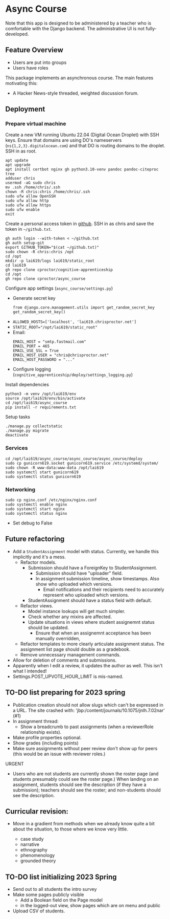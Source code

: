 # Async Course

Note that this app is designed to be administered by a teacher who is comfortable with
the Django backend. The administrative UI is not fully-developed.

## Feature Overview

- Users are put into groups
- Users have roles

This package implements an asynchronous course. The main features 
motivating this:
- A Hacker News-style threaded, weighted discussion forum.

## Deployment

### Prepare virtual machine

Create a new VM running Ubuntu 22.04 (Digital Ocean Droplet) with SSH keys.
Ensure that domains are using DO's nameservers (`ns{1,2,3}.digitalocean.com`)
and that DO is routing domains to the droplet.
SSH in as root.

```
apt update
apt upgrade
apt install certbot nginx gh python3.10-venv pandoc pandoc-citeproc tree
adduser chris
usermod -aG sudo chris
mv .ssh /home/chris/.ssh
chown -R chris:chris /home/chris/.ssh
sudo ufw allow OpenSSH
sudo ufw allow http
sudo ufw allow https
sudo ufw enable
exit
```

Create a personal access token in [github](https://github.com/settings/tokens).
SSH in as chris and save the token in `~/github.txt`.

```
gh auth login --with-token < ~/github.txt
gh auth setup-git
export GITHUB_TOKEN="$(cat ~/github.txt)"
sudo chown -R chris:chris /opt
cd /opt
mkdir -p lai619/logs lai619/static_root
cd lai619
gh repo clone cproctor/cognitive-apprenticeship
cd /opt
gh repo clone cproctor/async_course
```

Configure app settings (`async_course/settings.py`)

- Generate secret key
  ```
  from django.core.management.utils import get_random_secret_key  
  get_random_secret_key()
  ```
- `ALLOWED_HOSTS=['localhost', 'lai619.chrisproctor.net']`
- `STATIC_ROOT="/opt/lai619/static_root"`
- Email:
  ```
  EMAIL_HOST = "smtp.fastmail.com"
  EMAIL_PORT = 465
  EMAIL_USE_SSL = True
  EMAIL_HOST_USER = "chris@chrisproctor.net"
  EMAIL_HOST_PASSWORD = "..."
  ```
- Configure logging (`cognitive_apprenticeship/deploy/settings_logging.py`)

Install dependencies

```
python3 -m venv /opt/lai619/env
source /opt/lai619/env/bin/activate
cd /opt/lai619/async_course
pip install -r requirements.txt
```

Setup tasks

```
./manage.py collectstatic
./manage.py migrate
deactivate
```

### Services

```
cd /opt/lai619/async_course/async_course/async_course/deploy
sudo cp gunicorn619.socket gunicorn619.service /etc/systemd/system/
sudo chown -R www-data:www-data /opt/lai619
sudo systemctl start gunicorn619
sudo systemctl status gunicorn619
```

### Networking

```
sudo cp nginx.conf /etc/nginx/nginx.conf
sudo systemctl enable nginx
sudo systemctl start nginx
sudo systemctl status nginx
```

- Set debug to False

## Future refactoring

- Add a `StudentAssignment` model with status. Currently, we handle this implicitly and it's a mess.
  - Refactor models. 
    - Submission should have a ForeignKey to StudentAssignment. 
      - Submission should have "uploader" field.
      - In assignment submission timeline, show timestamps. Also show who uploaded which versions. 
        - Email notifications and their recipients need to accurately represent who uploaded which versions. 
    - StudentAssignment should have a status field with default.
  - Refactor views.
    - Model instance lookups will get much simpler. 
    - Check whether any mixins are affected.
    - Update situations in views where student assignemnt status should be updated.
      - Ensure that when an assignemnt acceptance has been manually overridden, 
  - Refactor templates to more clearly articulate assignment status. The assignment list page should double as a gradebook.
  - Remove unnecessary management commands.
- Allow for deletion of comments and submissions.
- Apparently when I edit a review, it updates the author as well. This isn't what I intended!
- Settings.POST_UPVOTE_HOUR_LIMIT is mis-named.

## TO-DO list preparing for 2023 spring

- Publication creation should not allow slugs which can't be expressed in a URL. The site crashed with: 'jbp:/content/journals/10.1075/jnlh.7.02nar' (#1)
- In assignment thread:
  - Show a breadcrumb to past assignments (when a reviewerRole relationship exists).
- Make profile properties optional. 
- Show grades (including points)
- Make sure assignments without peer review don't show up for peers (this would be an issue with reviewer roles.)

URGENT
- Users who are not students are currently shown the roster page 
  (and students presumably could see the roster page.) When landing on an assignment, students should see the description (if they have a submission); teachers should see the roster; and non-students should see the description. 

## Curricular revision: 

- Move in a gradient from methods when we already know quite a bit about the situation, to those where we know very little. 

  - case study
  - narrative
  - ethnography
  - phenomenology
  - grounded theory

## TO-DO list initializing 2023 Spring

- Send out to all students the intro survey
- Make some pages publicly visible
  - Add a Boolean field on the Page model
  - in the logged-out view, show pages which are on menu and public
- Upload CSV of students.
